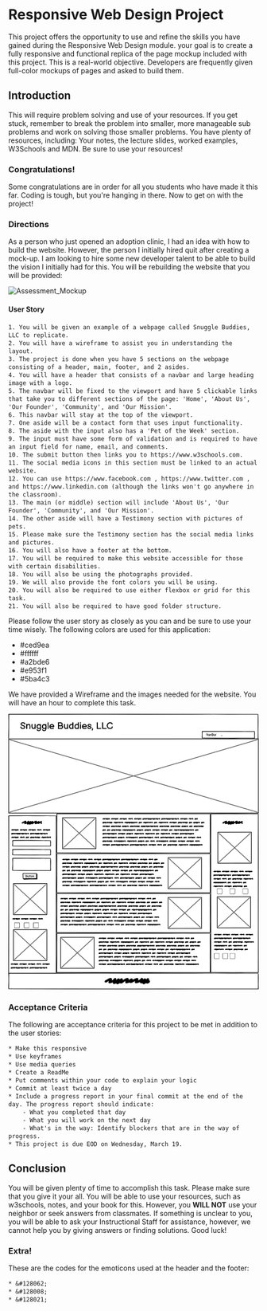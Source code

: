 # Responsive Web Design Project
This project offers the opportunity to use and refine the skills you have gained during the Responsive Web Design module. your goal is to create a fully responsive and functional replica of the page mockup included with this project. This is a real-world objective. Developers are frequently given full-color mockups of pages and asked to build them.

## Introduction
This will require problem solving and use of your resources. If you get stuck, remember to break the problem into smaller, more manageable sub problems and work on solving those smaller problems. You have plenty of resources, including: Your notes, the lecture slides, worked examples, W3Schools and MDN. Be sure to use your resources!

### Congratulations!
Some congratulations are in order for all you students who have made it this far. Coding is tough, but you're hanging in there. Now to get on with the project!

### Directions
As a person who just opened an adoption clinic, I had an idea with how to build the website. However, the person I initially hired quit after creating a mock-up. I am looking to hire some new developer talent to be able to build the vision I initially had for this. You will be rebuilding the website that you will be provided:

![Assessment_Mockup](assessment-mockup.png)

#### User Story
```
1. You will be given an example of a webpage called Snuggle Buddies, LLC to replicate.
2. You will have a wireframe to assist you in understanding the layout.
3. The project is done when you have 5 sections on the webpage consisting of a header, main, footer, and 2 asides.
4. You will have a header that consists of a navbar and large heading image with a logo.
5. The navbar will be fixed to the viewport and have 5 clickable links that take you to different sections of the page: 'Home', 'About Us', 'Our Founder', 'Community', and 'Our Mission'.
6. This navbar will stay at the top of the viewport.
7. One aside will be a contact form that uses input functionality.
8. The aside with the input also has a 'Pet of the Week' section.
9. The input must have some form of validation and is required to have an input field for name, email, and comments.
10. The submit button then links you to https://www.w3schools.com.
11. The social media icons in this section must be linked to an actual website.
12. You can use https://www.facebook.com , https://www.twitter.com , and https://www.linkedin.com (although the links won't go anywhere in the classroom).
13. The main (or middle) section will include 'About Us', 'Our Founder', 'Community', and 'Our Mission'.
14. The other aside will have a Testimony section with pictures of pets.
15. Please make sure the Testimony section has the social media links and pictures.
16. You will also have a footer at the bottom.
17. You will be required to make this website accessible for those with certain disabilities.
18. You will also be using the photographs provided.
19. We will also provide the font colors you will be using.
20. You will also be required to use either flexbox or grid for this task.
21. You will also be required to have good folder structure.
```

Please follow the user story as closely as you can and be sure to use your time wisely. The following colors are used for this application:

* #ced9ea
* #ffffff
* #a2bde6
* #e953f1
* #5ba4c3

We have provided a Wireframe and the images needed for the website. You will have an hour to complete this task.

![Wireframe](./snuggle-buddies.png)

### Acceptance Criteria

The following are acceptance criteria for this project to be met in addition to the user stories:

```
* Make this responsive
* Use keyframes
* Use media queries
* Create a ReadMe
* Put comments within your code to explain your logic
* Commit at least twice a day
* Include a progress report in your final commit at the end of the day. The progress report should indicate:
    - What you completed that day
    - What you will work on the next day
    - What's in the way: Identify blockers that are in the way of progress.
* This project is due EOD on Wednesday, March 19.
```

## Conclusion

You will be given plenty of time to accomplish this task. Please make sure that you give it your all. You will be able to use your resources, such as w3schools, notes, and your book for this. However, you __WILL NOT__ use your neighbor or seek answers from classmates. If something is unclear to you, you will be able to ask your Instructional Staff for assistance, however, we cannot help you by giving answers or finding solutions. Good luck!

### Extra!
These are the codes for the emoticons used at the header and the footer:

```
* &#128062;
* &#128008;
* &#128021;
```